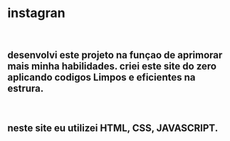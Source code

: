 <h1>instagran</h1>
<br>
<h2>desenvolvi este projeto na funçao de aprimorar mais minha habilidades. criei este site do zero aplicando codigos Limpos e eficientes na estrura.</h2>
<br>
<h2>neste site eu utilizei HTML, CSS, JAVASCRIPT.</h2>
